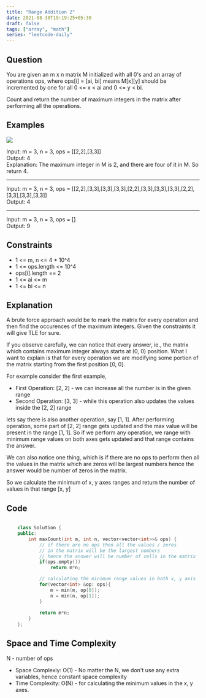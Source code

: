 ```yaml
---
title: "Range Addition 2"
date: 2021-08-30T19:19:25+05:30
draft: false 
tags: ["array", "math"]
series: "leetcode-daily" 
---
```


## Question

You are given an m x n matrix M initialized with all 0's and an array of operations ops, where ops[i] = [ai, bi] means M[x][y] should be incremented by one for all 0 <= x < ai and 0 <= y < bi.

Count and return the number of maximum integers in the matrix after performing all the operations.

## Examples

<img src="example1.jpg" />

Input: m = 3, n = 3, ops = [[2,2],[3,3]] <br />
Output: 4 <br />
Explanation: The maximum integer in M is 2, and there are four of it in M. So return 4.
<hr />

Input: m = 3, n = 3, ops = [[2,2],[3,3],[3,3],[3,3],[2,2],[3,3],[3,3],[3,3],[2,2],[3,3],[3,3],[3,3]] <br />
Output: 4
<hr />

Input: m = 3, n = 3, ops = [] <br />
Output: 9

## Constraints

* 1 <= m, n <= 4 * 10^4
* 1 <= ops.length <= 10^4
* ops[i].length == 2
* 1 <= ai <= m
* 1 <= bi <= n

## Explanation

A brute force approach would be to mark the matrix for every operation and then find the occurences of the maximum integers. Given the constraints it will give TLE for sure. 

If you observe carefully, we can notice that every answer, ie., the matrix which contains maximum integer always starts at (0, 0) position. What I want to explain is that for every operation we are modifying some portion of the matrix starting from the first position [0, 0].

For example consider the first example, 

* First Operation: [2, 2] - we can increase all the number is in the given range
* Second Operation: [3, 3] - while this operation also updates the values inside the [2, 2] range

lets say there is also another operation, say [1, 1]. After performing operation, some part of [2, 2] range gets updated and the max value will be present in the range [1, 1]. So if we perform any operation, we range with minimum range values on both axes gets updated and that range contains the answer.

We can also notice one thing, which is if there are no ops to perform then all the values in the matrix which are zeros will be largest numbers hence the answer would be number of zeros in the matrix.

So we calculate the minimum of x, y axes ranges and return the number of values in that range [x, y]

## Code

```cpp

	class Solution {
	public:
		int maxCount(int m, int n, vector<vector<int>>& ops) {
			// if there are no ops then all the values / zeros
			// in the matrix will be the largest numbers
			// hence the answer will be number of cells in the matrix
			if(ops.empty())
				return m*n;

			// calculating the minimum range values in both x, y axis
			for(vector<int> &op: ops){
				m = min(m, op[0]);
				n = min(n, op[1]);
			}
			
			return m*n;
		}
	};

```

## Space and Time Complexity

N - number of ops

* Space Complexiy: O(1) - No matter the N, we don't use any extra variables, hence constant space complexity
* Time Complexity: O(N) - for calculating the minimum values in the x, y axes.
